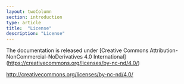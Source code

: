 ```yaml
---
layout: twoColumn
section: introduction
type: article
title:  "License"
description: "License"
---
```

The documentation is released under [Creative Commons Attribution-NonCommercial-NoDerivatives 4.0 International] (https://creativecommons.org/licenses/by-nc-nd/4.0/)

http://creativecommons.org/licenses/by-nc-nd/4.0/
